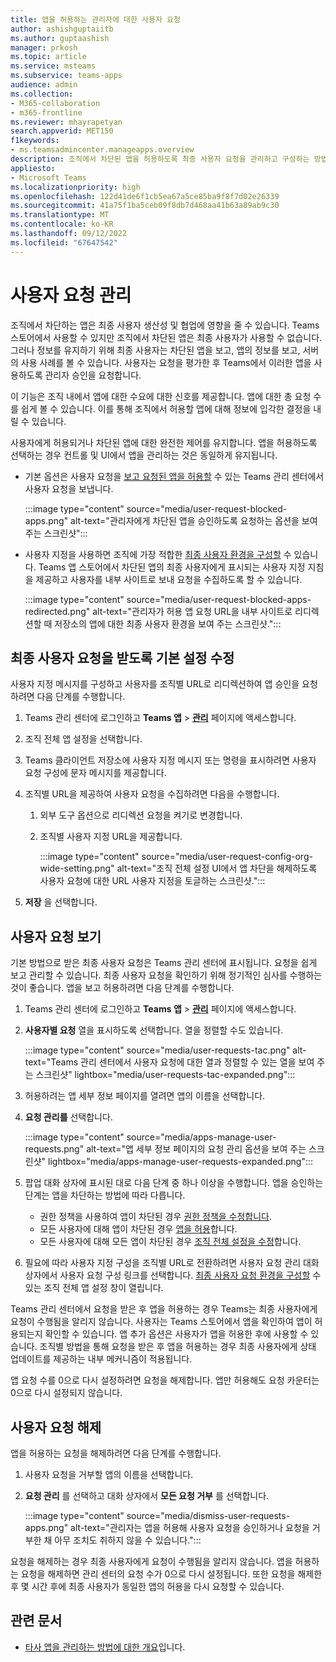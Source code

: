 ```yaml
---
title: 앱을 허용하는 관리자에 대한 사용자 요청
author: ashishguptaiitb
ms.author: guptaashish
manager: prkosh
ms.topic: article
ms.service: msteams
ms.subservice: teams-apps
audience: admin
ms.collection:
- M365-collaboration
- m365-frontline
ms.reviewer: mhayrapetyan
search.appverid: MET150
f1keywords:
- ms.teamsadmincenter.manageapps.overview
description: 조직에서 차단된 앱을 허용하도록 최종 사용자 요청을 관리하고 구성하는 방법을 알아봅니다.
appliesto:
- Microsoft Teams
ms.localizationpriority: high
ms.openlocfilehash: 122d41de6f1cb5ea67a5ce85ba9f8f7d02e26339
ms.sourcegitcommit: 41a75f1ba5ceb09f8db7d468aa41b63a89ab9c30
ms.translationtype: MT
ms.contentlocale: ko-KR
ms.lasthandoff: 09/12/2022
ms.locfileid: "67647542"
---
```

# <a name="manage-user-requests"></a>사용자 요청 관리

조직에서 차단하는 앱은 최종 사용자 생산성 및 협업에 영향을 줄 수 있습니다. Teams 스토어에서 사용할 수 있지만 조직에서 차단된 앱은 최종 사용자가 사용할 수 없습니다. 그러나 정보를 유지하기 위해 최종 사용자는 차단된 앱을 보고, 앱의 정보를 보고, 서버의 사용 사례를 볼 수 있습니다. 사용자는 요청을 평가한 후 Teams에서 이러한 앱을 사용하도록 관리자 승인을 요청합니다.

이 기능은 조직 내에서 앱에 대한 수요에 대한 신호를 제공합니다. 앱에 대한 총 요청 수를 쉽게 볼 수 있습니다. 이를 통해 조직에서 허용할 앱에 대해 정보에 입각한 결정을 내릴 수 있습니다.

사용자에게 허용되거나 차단된 앱에 대한 완전한 제어를 유지합니다. 앱을 허용하도록 선택하는 경우 컨트롤 및 UI에서 앱을 관리하는 것은 동일하게 유지됩니다.

* 기본 옵션은 사용자 요청을 [보고 요청된 앱을 허용할](#view-user-requests) 수 있는 Teams 관리 센터에서 사용자 요청을 보냅니다.

   :::image type="content" source="media/user-request-blocked-apps.png" alt-text="관리자에게 차단된 앱을 승인하도록 요청하는 옵션을 보여 주는 스크린샷":::

* 사용자 지정을 사용하면 조직에 가장 적합한 [최종 사용자 환경을 구성할](#modify-the-default-setting-to-receive-end-user-requests) 수 있습니다. Teams 앱 스토어에서 차단된 앱의 최종 사용자에게 표시되는 사용자 지정 지침을 제공하고 사용자를 내부 사이트로 보내 요청을 수집하도록 할 수 있습니다.

   :::image type="content" source="media/user-request-blocked-apps-redirected.png" alt-text="관리자가 허용 앱 요청 URL을 내부 사이트로 리디렉션할 때 저장소의 앱에 대한 최종 사용자 환경을 보여 주는 스크린샷.":::

## <a name="modify-the-default-setting-to-receive-end-user-requests"></a>최종 사용자 요청을 받도록 기본 설정 수정

사용자 지정 메시지를 구성하고 사용자를 조직별 URL로 리디렉션하여 앱 승인을 요청하려면 다음 단계를 수행합니다.

1. Teams 관리 센터에 로그인하고 **Teams 앱** > **[관리](https://admin.teams.microsoft.com/policies/manage-apps)** 페이지에 액세스합니다.

1. 조직 전체 앱 설정을 선택합니다.

1. Teams 클라이언트 저장소에 사용자 지정 메시지 또는 명령을 표시하려면 사용자 요청 구성에 문자 메시지를 제공합니다.

1. 조직별 URL을 제공하여 사용자 요청을 수집하려면 다음을 수행합니다.

   1. 외부 도구 옵션으로 리디렉션 요청을 켜기로 변경합니다.
   1. 조직별 사용자 지정 URL을 제공합니다.

      :::image type="content" source="media/user-request-config-org-wide-setting.png" alt-text="조직 전체 설정 UI에서 앱 차단을 해제하도록 사용자 요청에 대한 URL 사용자 지정을 토글하는 스크린샷.":::

1. **저장** 을 선택합니다.

## <a name="view-user-requests"></a>사용자 요청 보기

기본 방법으로 받은 최종 사용자 요청은 Teams 관리 센터에 표시됩니다. 요청을 쉽게 보고 관리할 수 있습니다. 최종 사용자 요청을 확인하기 위해 정기적인 심사를 수행하는 것이 좋습니다. 앱을 보고 허용하려면 다음 단계를 수행합니다.

1. Teams 관리 센터에 로그인하고 **Teams 앱** > **[관리](https://admin.teams.microsoft.com/policies/manage-apps)** 페이지에 액세스합니다.

1. **사용자별 요청** 열을 표시하도록 선택합니다. 열을 정렬할 수도 있습니다.

   :::image type="content" source="media/user-requests-tac.png" alt-text="Teams 관리 센터에서 사용자 요청에 대한 열과 정렬할 수 있는 열을 보여 주는 스크린샷" lightbox="media/user-requests-tac-expanded.png":::

1. 허용하려는 앱 세부 정보 페이지를 열려면 앱의 이름을 선택합니다.

1. **요청 관리를** 선택합니다.

   :::image type="content" source="media/apps-manage-user-requests.png" alt-text="앱 세부 정보 페이지의 요청 관리 옵션을 보여 주는 스크린샷" lightbox="media/apps-manage-user-requests-expanded.png":::

1. 팝업 대화 상자에 표시된 대로 다음 단계 중 하나 이상을 수행합니다. 앱을 승인하는 단계는 앱을 차단하는 방법에 따라 다릅니다.

   * 권한 정책을 사용하여 앱이 차단된 경우 [권한 정책을 수정합니다](teams-app-permission-policies.md).
   * 모든 사용자에 대해 앱이 차단된 경우 [앱을 허용](manage-apps.md#allow-and-block-apps)합니다.
   * 모든 사용자에 대해 모든 앱이 차단된 경우 [조직 전체 설정을 수정](manage-apps.md#manage-org-wide-app-settings)합니다.

1. 필요에 따라 사용자 지정 구성을 조직별 URL로 전환하려면 사용자 요청 관리 대화 상자에서 사용자 요청 구성 링크를 선택합니다. [최종 사용자 요청 환경을 구성할](#modify-the-default-setting-to-receive-end-user-requests) 수 있는 조직 전체 앱 설정 창이 열립니다.

Teams 관리 센터에서 요청을 받은 후 앱을 허용하는 경우 Teams는 최종 사용자에게 요청이 수행됨을 알리지 않습니다. 사용자는 Teams 스토어에서 앱을 확인하여 앱이 허용되는지 확인할 수 있습니다. 앱 추가 옵션은 사용자가 앱을 허용한 후에 사용할 수 있습니다. 조직별 방법을 통해 요청을 받은 후 앱을 허용하는 경우 최종 사용자에게 상태 업데이트를 제공하는 내부 메커니즘이 적용됩니다.

앱 요청 수를 0으로 다시 설정하려면 요청을 해제합니다. 앱만 허용해도 요청 카운터는 0으로 다시 설정되지 않습니다.

## <a name="dismiss-user-requests"></a>사용자 요청 해제

앱을 허용하는 요청을 해제하려면 다음 단계를 수행합니다.

1. 사용자 요청을 거부할 앱의 이름을 선택합니다.
1. **요청 관리** 를 선택하고 대화 상자에서 **모든 요청 거부** 를 선택합니다.

   :::image type="content" source="media/dismiss-user-requests-apps.png" alt-text="관리자는 앱을 허용해 사용자 요청을 승인하거나 요청을 거부한 채 아무 조치도 취하지 않을 수 있습니다.":::

요청을 해제하는 경우 최종 사용자에게 요청이 수행됨을 알리지 않습니다. 앱을 허용하는 요청을 해제하면 관리 센터의 요청 수가 0으로 다시 설정됩니다. 또한 요청을 해제한 후 몇 시간 후에 최종 사용자가 동일한 앱의 허용을 다시 요청할 수 있습니다.

## <a name="related-article"></a>관련 문서

* [타사 앱을 관리하는 방법에 대한 개요](manage-apps.md)입니다.
